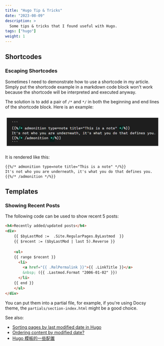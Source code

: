 ```yaml
---
title: "Hugo Tip & Tricks"
date: "2023-08-09"
description: >
  Some tips & tricks that I found useful with Hugo.
tags: ["hugo"]
weight: 1
---
```


## Shortcodes

### Escaping Shortcodes

Sometimes I need to demonstrate how to use a shortcode in my article. Simply put the shortcode example in a markdown code block won't work because the shortcode will be interpreted and executed anyway.

The solution is to add a pair of `/*` and `*/` in both the beginning and end lines of the shortcode block. Here is an example:

![](images/escaping-shortcode.png)

It is rendered like this:

```
{{%/* admonition type=note title="This is a note" */%}}
It's not who you are underneath, it's what you do that defines you.
{{%/* /admonition */%}}
```

## Templates

### Showing Recent Posts

The following code can be used to show recent 5 posts:

```html
<h4>Recently added/updated posts</h4>
<div>
    {{ $byLastMod :=  .Site.RegularPages.ByLastmod  }}
    {{ $recent := ($byLastMod | last 5).Reverse }}

    <ul>
    {{ range $recent }}
      <li>
        <a href="{{ .RelPermalink }}">{{ .LinkTitle }}</a>
        &nbsp; ({{ .Lastmod.Format "2006-01-02" }})
      </li>
    {{ end }}
    </ul>
</div>
```

You can put them into a partial file, for example, if you're using Docsy theme, the `partials/section-index.html` might be a good choice.

See also: 

- [Sorting pages by last modified date in Hugo](https://echorand.me/posts/hugo-reverse-sort-modified/)
- [Ordering content by modified date?](https://discourse.gohugo.io/t/ordering-content-by-modified-date/3175)
- [Hugo 模板的一些配置](https://r888800009.github.io/wiki/hugo-template/)
